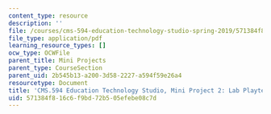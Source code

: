 ```yaml
---
content_type: resource
description: ''
file: /courses/cms-594-education-technology-studio-spring-2019/571384f816c6f9bd72b505efebe08c7d_MITCMS_594S19_mini2_lab.pdf
file_type: application/pdf
learning_resource_types: []
ocw_type: OCWFile
parent_title: Mini Projects
parent_type: CourseSection
parent_uid: 2b545b13-a200-3d58-2227-a594f59e26a4
resourcetype: Document
title: 'CMS.594 Education Technology Studio, Mini Project 2: Lab Playtest'
uid: 571384f8-16c6-f9bd-72b5-05efebe08c7d
---
```

